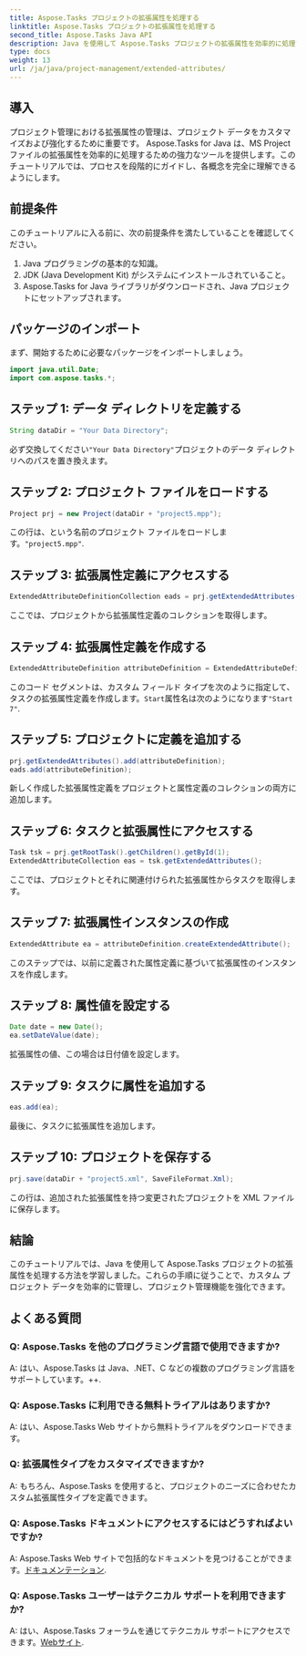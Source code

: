```yaml
---
title: Aspose.Tasks プロジェクトの拡張属性を処理する
linktitle: Aspose.Tasks プロジェクトの拡張属性を処理する
second_title: Aspose.Tasks Java API
description: Java を使用して Aspose.Tasks プロジェクトの拡張属性を効率的に処理する方法を学びます。効果的なプロジェクト管理のためのステップバイステップのガイド。
type: docs
weight: 13
url: /ja/java/project-management/extended-attributes/
---
```

## 導入
プロジェクト管理における拡張属性の管理は、プロジェクト データをカスタマイズおよび強化するために重要です。 Aspose.Tasks for Java は、MS Project ファイルの拡張属性を効率的に処理するための強力なツールを提供します。このチュートリアルでは、プロセスを段階的にガイドし、各概念を完全に理解できるようにします。
## 前提条件
このチュートリアルに入る前に、次の前提条件を満たしていることを確認してください。
1. Java プログラミングの基本的な知識。
2. JDK (Java Development Kit) がシステムにインストールされていること。
3. Aspose.Tasks for Java ライブラリがダウンロードされ、Java プロジェクトにセットアップされます。
## パッケージのインポート
まず、開始するために必要なパッケージをインポートしましょう。
```java
import java.util.Date;
import com.aspose.tasks.*;
```
## ステップ 1: データ ディレクトリを定義する
```java
String dataDir = "Your Data Directory";
```
必ず交換してください`"Your Data Directory"`プロジェクトのデータ ディレクトリへのパスを置き換えます。
## ステップ 2: プロジェクト ファイルをロードする
```java
Project prj = new Project(dataDir + "project5.mpp");
```
この行は、という名前のプロジェクト ファイルをロードします。`"project5.mpp"`.
## ステップ 3: 拡張属性定義にアクセスする
```java
ExtendedAttributeDefinitionCollection eads = prj.getExtendedAttributes();
```
ここでは、プロジェクトから拡張属性定義のコレクションを取得します。
## ステップ 4: 拡張属性定義を作成する
```java
ExtendedAttributeDefinition attributeDefinition = ExtendedAttributeDefinition.createTaskDefinition(CustomFieldType.Start, ExtendedAttributeTask.Start7, "Start 7");
```
このコード セグメントは、カスタム フィールド タイプを次のように指定して、タスクの拡張属性定義を作成します。`Start`属性名は次のようになります`"Start 7"`.
## ステップ 5: プロジェクトに定義を追加する
```java
prj.getExtendedAttributes().add(attributeDefinition);
eads.add(attributeDefinition);
```
新しく作成した拡張属性定義をプロジェクトと属性定義のコレクションの両方に追加します。
## ステップ 6: タスクと拡張属性にアクセスする
```java
Task tsk = prj.getRootTask().getChildren().getById(1);
ExtendedAttributeCollection eas = tsk.getExtendedAttributes();
```
ここでは、プロジェクトとそれに関連付けられた拡張属性からタスクを取得します。
## ステップ 7: 拡張属性インスタンスの作成
```java
ExtendedAttribute ea = attributeDefinition.createExtendedAttribute();
```
このステップでは、以前に定義された属性定義に基づいて拡張属性のインスタンスを作成します。
## ステップ 8: 属性値を設定する
```java
Date date = new Date();
ea.setDateValue(date);
```
拡張属性の値、この場合は日付値を設定します。
## ステップ 9: タスクに属性を追加する
```java
eas.add(ea);
```
最後に、タスクに拡張属性を追加します。
## ステップ 10: プロジェクトを保存する
```java
prj.save(dataDir + "project5.xml", SaveFileFormat.Xml);
```
この行は、追加された拡張属性を持つ変更されたプロジェクトを XML ファイルに保存します。
## 結論
このチュートリアルでは、Java を使用して Aspose.Tasks プロジェクトの拡張属性を処理する方法を学習しました。これらの手順に従うことで、カスタム プロジェクト データを効率的に管理し、プロジェクト管理機能を強化できます。
## よくある質問
### Q: Aspose.Tasks を他のプログラミング言語で使用できますか?
A: はい、Aspose.Tasks は Java、.NET、C などの複数のプログラミング言語をサポートしています。++.
### Q: Aspose.Tasks に利用できる無料トライアルはありますか?
A: はい、Aspose.Tasks Web サイトから無料トライアルをダウンロードできます。
### Q: 拡張属性タイプをカスタマイズできますか?
A: もちろん、Aspose.Tasks を使用すると、プロジェクトのニーズに合わせたカスタム拡張属性タイプを定義できます。
### Q: Aspose.Tasks ドキュメントにアクセスするにはどうすればよいですか?
 A: Aspose.Tasks Web サイトで包括的なドキュメントを見つけることができます。[ドキュメンテーション](https://reference.aspose.com/tasks/java/).
### Q: Aspose.Tasks ユーザーはテクニカル サポートを利用できますか?
 A: はい、Aspose.Tasks フォーラムを通じてテクニカル サポートにアクセスできます。[Webサイト](https://forum.aspose.com/c/tasks/15).